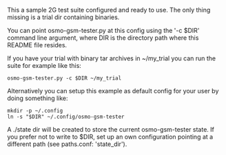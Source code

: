 This a sample 2G test suite configured and ready to use.
The only thing missing is a trial dir containing binaries.

You can point osmo-gsm-tester.py at this config using the '-c $DIR' command line
argument, where DIR is the directory path where this README file resides.

If you have your trial with binary tar archives in ~/my_trial
you can run the suite for example like this:
```
osmo-gsm-tester.py -c $DIR ~/my_trial
```

Alternatively you can setup this example as default config for your user by
doing something like:
```
mkdir -p ~/.config
ln -s "$DIR" ~/.config/osmo-gsm-tester
```

A ./state dir will be created to store the current osmo-gsm-tester state. If
you prefer not to write to $DIR, set up an own configuration pointing at a
different path (see paths.conf: 'state_dir').
